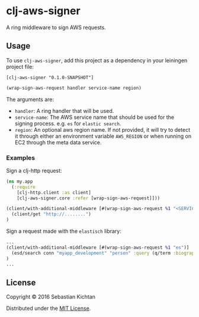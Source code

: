 # clj-aws-signer
A ring middleware to sign AWS requests.

## Usage
To use `clj-aws-signer`, add this project as a dependency in your leiningen project file:

`[clj-aws-signer "0.1.0-SNAPSHOT"]`

```clojure
(wrap-sign-aws-request handler service-name region)
```
The arguments are:
* `handler`: A ring handler that will be used.
* `service-name`: The AWS service name that should be used for the signing process.
                  e.g. `es` for `elastic search`.
* `region`: An optional aws region name. If not provided, it will try to detect it through either an environment variable `AWS_REGION` or when running on EC2 through the meta data service.

### Examples
Sign a clj-http request:
```clojure
(ns my.app
  (:require
    [clj-http.client :as client]
    [clj-aws-signer.core :refer [wrap-sign-aws-request]]))

(client/with-additional-middleware [#(wrap-sign-aws-request %1 "<SERVICE NAME>")]
  (client/get "http://........")
)
```

Sign a request made with the `elastisch` library:
```clojure
...
(client/with-additional-middleware [#(wrap-sign-aws-request %1 "es")]
  (esd/search conn "myapp_development" "person" :query (q/term :biography "New York"))
)
...
```

## License
Copyright © 2016 Sebastian Kichtan

Distributed under the [MIT License](http://opensource.org/licenses/MIT).
